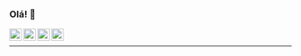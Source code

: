 ### Olá! 👋

<a target="_blank" href="https://discord.com/invite/CsSwGDe">
  <img align="left" alt="Discord" width="22px" src="https://simpleicons.org/icons/discord.svg" />
</a>
<a target="_blank" href="https://www.youtube.com/channel/UCKGhTJRbm27UK1ueZUqjRpw">
  <img align="left" alt="Youtube" width="22px" src="https://simpleicons.org/icons/youtube.svg" />
</a>
<a target="_blank" href="https://www.twitch.tv/at2teixeira_">
  <img align="left" alt="Twitch" width="22px" src="https://simpleicons.org/icons/twitch.svg" />
</a>
<a target="_blank" href="https://www.instagram.com/andre._.teixeira222">
  <img align="left" alt="Instagram" width="22px" src="https://simpleicons.org/icons/instagram.svg" />
</a>

</br>

---


<!--
**AT2teixeira/AT2Teixeira** is a ✨ _special_ ✨ repository because its `README.md` (this file) appears on your GitHub profile.

Here are some ideas to get you started:

- 🔭 I’m currently working on ...
- 🌱 I’m currently learning ...
- 👯 I’m looking to collaborate on ...
- 🤔 I’m looking for help with ...
- 💬 Ask me about ...
- 📫 How to reach me: ...
- 😄 Pronouns: ...
- ⚡ Fun fact: ...
-->
